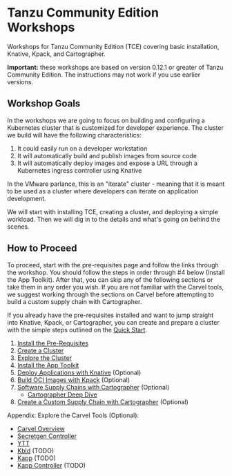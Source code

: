 # Tanzu Community Edition Workshops

Workshops for Tanzu Community Edition (TCE) covering basic installation, Knative, Kpack, and Cartographer.

**Important:** these workshops are based on version 0.12.1 or greater of Tanzu Community Edition.
The instructions may not work if you use earlier versions.

## Workshop Goals

In the workshops we are going to focus on building and configuring a Kubernetes cluster that is customized
for developer experience. The cluster we build will have the following characteristics:

1. It could easily run on a developer workstation
1. It will automatically build and publish images from source code
1. It will automatically deploy images and expose a URL through a Kubernetes ingress controller using Knative

In the VMware parlance, this is an "iterate" cluster - meaning that it is meant to be used as a cluster
where developers can iterate on application development.

We will start with installing TCE, creating a cluster, and deploying a simple workload. Then we will dig in
to the details and what's going on behind the scenes.

## How to Proceed

To proceed, start with the pre-requisites page and follow the links through the workshop. You should follow the steps
in order through #4 below (Install the App Toolkit). After that, you can skip any of the following sections
or take them in any order you wish. If you are not familiar with the Carvel tools, we suggest working through
the sections on Carvel before attempting to build a custom supply chain with Cartographer.

If you already have the pre-requisites installed and want to jump straight into Knative, Kpack, or Cartographer,
you can create and prepare a cluster with the simple steps outlined on the [Quick Start](QuickStart.md).

1. [Install the Pre-Requisites](00-basic-setup/README.md)
1. [Create a Cluster](01-creating-clusters/README.md)
1. [Explore the Cluster](02-explore-the-cluster/README.md)
1. [Install the App Toolkit](03-app-toolkit/README.md)
1. [Deploy Applications with Knative](04-knative/README.md) (Optional)
1. [Build OCI Images with Kpack](05-kpack/README.md) (Optional)
1. [Software Supply Chains with Cartographer](06-cartographer/README.md) (Optional)
   - [Cartographer Deep Dive](06-cartographer/CartographerDeepDive.md)
1. [Create a Custom Supply Chain with Cartographer](07-CustomSupplyChain/README.md) (Optional)

Appendix: Explore the Carvel Tools (Optional):
- [Carvel Overview](90-Carvel/README.md)
- [Secretgen Controller](90-Carvel/secretgen-controller/README.md)
- [YTT](90-Carvel/ytt/README.md)
- [Kbld](90-Carvel/kbld/README.md) (TODO)
- [Kapp](90-Carvel/kapp/README.md) (TODO)
- [Kapp Controller](90-Carvel/kapp-controller/README.md) (TODO)

